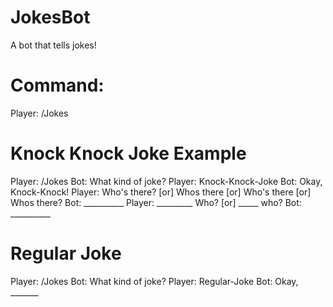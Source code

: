 # JokesBot
A bot that tells jokes!

# Command:
Player: /Jokes

# Knock Knock Joke Example
Player: /Jokes
Bot: What kind of joke?
Player: Knock-Knock-Joke
Bot: Okay, Knock-Knock!
Player: Who's there? [or] Whos there [or] Who's there [or] Whos there?
Bot: __________
Player: _________ Who? [or] _____ who?
Bot: __________

# Regular Joke
Player: /Jokes
Bot: What kind of joke?
Player: Regular-Joke
Bot: Okay, _______

